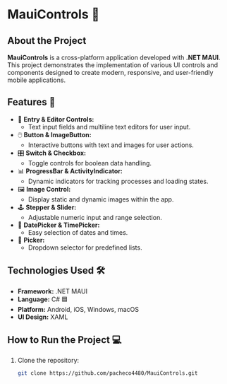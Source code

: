 # MauiControls 📱

## About the Project
**MauiControls** is a cross-platform application developed with **.NET MAUI**. This project demonstrates the implementation of various UI controls and components designed to create modern, responsive, and user-friendly mobile applications.

## Features 🚀
- 📄 **Entry & Editor Controls:**  
  - Text input fields and multiline text editors for user input.  
- 🖱️ **Button & ImageButton:**  
  - Interactive buttons with text and images for user actions.  
- 🎛️ **Switch & Checkbox:**  
  - Toggle controls for boolean data handling.  
- 📊 **ProgressBar & ActivityIndicator:**  
  - Dynamic indicators for tracking processes and loading states.  
- 🖼️ **Image Control:**  
  - Display static and dynamic images within the app.  
- 🕹️ **Stepper & Slider:**  
  - Adjustable numeric input and range selection.  
- 📅 **DatePicker & TimePicker:**  
  - Easy selection of dates and times.  
- 🔢 **Picker:**  
  - Dropdown selector for predefined lists.  

## Technologies Used 🛠️
- **Framework:** .NET MAUI  
- **Language:** C# 🟦  
- **Platform:** Android, iOS, Windows, macOS  
- **UI Design:** XAML  


## How to Run the Project 💻
1. Clone the repository:  
   ```bash
   git clone https://github.com/pacheco4480/MauiControls.git
